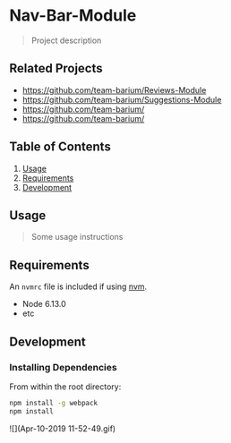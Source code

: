 # Nav-Bar-Module

> Project description

## Related Projects

- https://github.com/team-barium/Reviews-Module
- https://github.com/team-barium/Suggestions-Module
- https://github.com/team-barium/
- https://github.com/team-barium/

## Table of Contents

1. [Usage](#Usage)
1. [Requirements](#requirements)
1. [Development](#development)

## Usage

> Some usage instructions

## Requirements

An `nvmrc` file is included if using [nvm](https://github.com/creationix/nvm).

- Node 6.13.0
- etc

## Development

### Installing Dependencies

From within the root directory:

```sh
npm install -g webpack
npm install
```

![](Apr-10-2019 11-52-49.gif)
